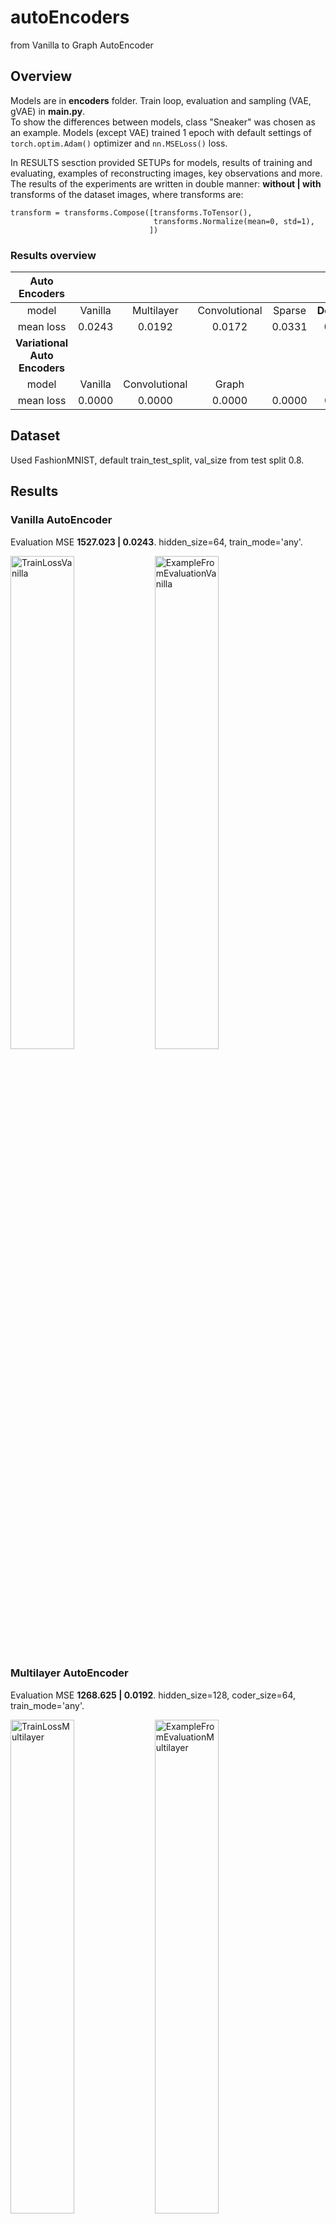# autoEncoders
from Vanilla to Graph AutoEncoder


## Overview
Models are in **encoders** folder. Train loop, evaluation and sampling (VAE, gVAE) in **main.py**. \
To show the differences between models, class "Sneaker" was chosen as an example. Models (except VAE) trained 1 epoch with default settings of `torch.optim.Adam()` optimizer and `nn.MSELoss()` loss. 

In RESULTS sesction provided SETUPs for models, results of training and evaluating, examples of reconstructing images, key observations and more. The results of the experiments are written in double manner:
**without | with** transforms of the dataset images, where transforms are: 
```
transform = transforms.Compose([transforms.ToTensor(),
                                transforms.Normalize(mean=0, std=1),
                               ])
```
### Results overview 
|**Auto Encoders**||||||
|:---:    | :---:   |      :---:     |    :---:      |  :---: |      :---:    |
|model    | Vanilla |   Multilayer   | Convolutional | Sparse | **Denoising** |
|mean loss| 0.0243  |     0.0192     |     0.0172    | 0.0331 |   **0.0039**  |
|**Variational Auto Encoders**|
|model    | Vanilla | Convolutional |     Graph     |        |           |
|mean loss| 0.0000  |    0.0000     |     0.0000    | 0.0000 |   0.0000  |



## Dataset
Used FashionMNIST, default train_test_split, val_size from test split 0.8. 

## Results
### Vanilla AutoEncoder 
Evaluation MSE **1527.023 | 0.0243**. hidden_size=64, train_mode='any'.
<p float="left">
  <img
    src="https://github.com/dorochka8/autoEncoders/assets/97133490/06ce8c3d-42de-43f3-a083-01d978c5f5bf"
    title="TrainLossVanilla"
    style="display: inline-block; margin: 0 auto; width: 45%"
    align="center" 
    height=45%
  >
  <img
    src="https://github.com/dorochka8/autoEncoders/assets/97133490/3653c514-93ff-4f0c-b87c-3ecb034379f9"
    title="ExampleFromEvaluationVanilla"
    style="display: inline-block; margin: 0 auto; width: 45%"
    align="center" 
    height=45%
  >
</p>

### Multilayer AutoEncoder 
Evaluation MSE **1268.625 | 0.0192**. hidden_size=128, coder_size=64, train_mode='any'.
<p float="left">
  <img
    src="https://github.com/dorochka8/autoEncoders/assets/97133490/e2f3298f-1c64-483f-ae7b-42cc8f33134d"
    title="TrainLossMultilayer"
    style="display: inline-block; margin: 0 auto; width: 45%"
    align="center" 
    height=45%
  >
  <img
    src="https://github.com/dorochka8/autoEncoders/assets/97133490/fbbe7117-1df2-4019-8d2d-5a1d8dba3e51"
    title="ExampleFromEvaluationMultilayer"
    style="display: inline-block; margin: 0 auto; width: 45%"
    align="center" 
    height=45%
  >
</p>

### Convolutional AutoEncoder 
It was made quite simple. Used only `nn.Conv2d`, and `nn.MaxPool2d` and `nn.Upsample` for encoder and decoder respectively. 
Evaluation MSE **1369.393 | 0.0172**. input_size=1, train_mode='any'.
<p float="left">
  <img
    src="https://github.com/dorochka8/autoEncoders/assets/97133490/449b5f0a-e2ec-468c-aca0-570139adc7d9"
    title="TrainLossConvolutional"
    style="display: inline-block; margin: 0 auto; width: 45%"
    align="center" 
    height=45%
  >
  <img
    src="https://github.com/dorochka8/autoEncoders/assets/97133490/193d96e9-4d25-4c71-8683-97546114ec8d"
    title="ExampleFromEvaluationConvolutional"
    style="display: inline-block; margin: 0 auto; width: 45%"
    align="center" 
    height=45%
  >
</p>

### Sparse AutoEncoder 
Evaluation MSE **1457.481 | 0.0331**. l1_coef=10e-5, hidden_size=64, train_mode='sparse'.
<p float="left">
  <img
    src="https://github.com/dorochka8/autoEncoders/assets/97133490/00d58c3d-af4d-4c96-ba71-4a1ae3fe2daf"
    title="TrainLossSparse"
    style="display: inline-block; margin: 0 auto; width: 45%"
    align="center" 
    height=45%
  >
  <img
    src="https://github.com/dorochka8/autoEncoders/assets/97133490/159b02c1-afa1-4ed8-9579-8010937fcc88"
    title="ExampleFromEvaluationSparse"
    style="display: inline-block; margin: 0 auto; width: 45%"
    align="center" 
    height=45%
  >
</p>

### Denoising AutoEncoder 
Evaluation **MSE 270.227 | 0.0039**. input_size=1, train_mode='any'.
<p float="left">
  <img
    src="https://github.com/dorochka8/autoEncoders/assets/97133490/61df8dbc-66ab-4da1-8155-6fa79c44d406"
    title="TrainLossDenoising"
    style="display: inline-block; margin: 0 auto; width: 45%"
    align="center" 
    height=45%
  >
  <img
    src="https://github.com/dorochka8/autoEncoders/assets/97133490/5eb53285-76fe-42e8-95ee-fe4d24fa879a"
    title="ExampleFromEvaluationDenoising"
    style="display: inline-block; margin: 0 auto; width: 45%"
    align="center"
    height=45%
  >
</p>

### VariationalAutoEncoder 
Added KL divergence to the total loss (acc. to https://arxiv.org/pdf/1312.6114.pdf, p.10 *Gaussian Case*). 
```
  KLD = -0.5 * torch.sum(1 + log_var - mu.pow(2) - log_var.exp())
```
Also the validity of MSE was increased 5 times.  All the experiments were done on normalized data, and another train function for batched data. 


### Convolutional VariationalAutoEncoder 
Key observation: in encoder, when one convolves input, immediately increase the number of *out_channels* in the very first convolutional layer, to have better resuls. Doing *in_channels=1, out_channels=16* gives significantly better results, than *in_channels=1, out_channels=3*. Scheduler is not helping in here.\
Evaluation **MSE 0.0000**. input_size=1, hidden_size=256, epochs=20. 





 




